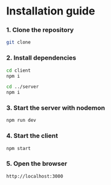 # Installation guide
### 1. Clone the repository
```bash
git clone
```
### 2. Install dependencies
```bash
cd client
npm i

cd ../server
npm i
```
### 3. Start the server with nodemon
```bash
npm run dev
```
### 4. Start the client
```bash 
npm start
```
### 5. Open the browser
```
http://localhost:3000
```
